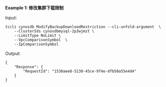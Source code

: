 **Example 1: 修改集群下载限制**



Input: 

```
tccli cynosdb ModifyBackupDownloadRestriction --cli-unfold-argument  \
    --ClusterIds cynosdbmysql-2p3wjmzt \
    --LimitType NoLimit \
    --VpcComparisonSymbol  \
    --IpComparisonSymbol 
```

Output: 
```
{
    "Response": {
        "RequestId": "1530aee8-5130-45ce-9f4e-dfb50a55e4d4"
    }
}
```

